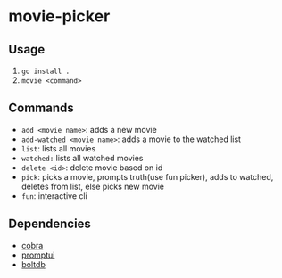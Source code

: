 # movie-picker
## Usage
1. `go install .`
2. `movie <command>`

## Commands
- `add <movie name>`: adds a new movie
- `add-watched <movie name>`: adds a movie to  the watched list
- `list`: lists all movies
- `watched:` lists all watched movies
- `delete <id>`: delete movie based on id
- `pick`: picks a movie, prompts truth(use fun picker), adds to watched, deletes from list, else picks new movie
- `fun`: interactive cli

## Dependencies
- [cobra](https://github.com/spf13/cobra)
- [promptui](https://github.com/manifoldco/promptui)
- [boltdb](https://github.com/boltdb/bolt)
